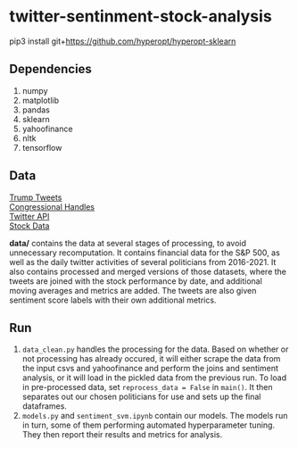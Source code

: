 # twitter-sentinment-stock-analysis

pip3 install git+https://github.com/hyperopt/hyperopt-sklearn

## Dependencies

1. numpy
2. matplotlib
3. pandas
4. sklearn
5. yahoofinance
6. nltk
7. tensorflow

## Data

[Trump Tweets](https://www.thetrumparchive.com/)  
[Congressional Handles](https://triagecancer.org/congressional-social-media)  
[Twitter API](https://developer.twitter.com/en/docs/twitter-api)  
[Stock Data](https://pypi.org/project/yfinance/)  

**data/** contains the data at several stages of processing, to avoid unnecessary recomputation. It contains financial data for the S&P 500, as well as the daily twitter activities of several politicians from 2016-2021. It also contains processed and merged versions of those datasets, where the tweets are joined with the stock performance by date, and additional moving averages and metrics are added. The tweets are also given sentiment score labels with their own additional metrics.




## Run
1.  `data_clean.py` handles the processing for the data. Based on whether or not processing has already occured, it will either scrape the data from the input csvs and yahoofinance and perform the joins and sentiment analysis, or it will load in the pickled data from the previous run. To load in pre-processed data, set `reprocess_data = False` in `main()`. It then separates out our chosen politicians for use and sets up the final dataframes.
2.  `models.py` and `sentiment_svm.ipynb` contain our models. The models run in turn, some of them performing automated hyperparameter tuning. They then report their results and metrics for analysis.

